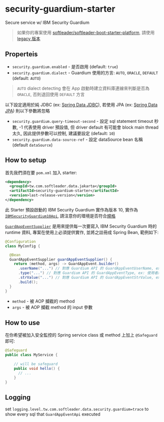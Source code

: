 # security-guardium-starter

Secure service w/ IBM Security Guardium

> 如果你的專案使用 [softleader/softleader-boot-starter-platform](https://github.com/softleader/softleader-boot-starter-platform), 請使用 [legacy 版本](https://github.com/softleader/security-guardium-starter/tree/legacy)

## Properteis

- `security.guardium.enabled` - 是否啟用 (default: `true`)
- `security.guardium.dialect` - Guardium 使用的方言: `AUTO`, `ORACLE`, `DEFAULT` (default: `AUTO`)

> `AUTO` dialect detecting 會在 App 啟動時建立資料庫連線來判斷是否為 `ORACLE`, 否則退回使用 `DEFAULT` 方言 

以下設定適用於純 JDBC (ex: [Spring Data JDBC](https://spring.io/projects/spring-data-jdbc)), 若使用 JPA (ex: [Spring Data JPA](https://spring.io/projects/spring-data-jpa)) 則以下參數將忽略

- `security.guardium.query-timeout-second` - 設定 sql statement timeout 秒數, -1 代表使用 driver 預設值, 但 driver default 有可能會 block main thread 太久, 因此提供參數可以控制, 建議要設定 (default: `10`)
- `security.guardium.data-source-ref` - 設定 dataSource bean 名稱 (default `dataSource`)

## How to setup

首先我們須在要 `pom.xml` 加入 starter:

```xml
<dependency>
  <groupId>tw.com.softleader.data.jakarta</groupId>
  <artifactId>security-guardium-starter</artifactId>
  <version>last-release-version</version>
</dependency>
```

此 Starter 預設啟動的 IBM Security Guardium 實作為版本 10, 實作為 [`IBMSecurityGuardium10Api`](src/main/java/tw/com/softleader/data/jakarta/security/guardium/IBMSecurityGuardium10Api.java), 請注意你的環境是否符合[規格](./docs)

[`GuardAppEventSupplier`](src/main/java/tw/com/softleader/data/jakarta/security/guardium/GuardAppEventSupplier.java) 是用來提供每一次要寫入 IBM Security Guardium 時的 runtime 資料, 專案在使用上必須提供實作, 並將之註冊成 Spring Bean, 範例如下:

```java
@Configuration
class MyConfig {

  @Bean
  GuardAppEventSupplier guardAppEventSupplier() {
    return (method, args) -> GuardAppEvent.builder()
      .userName("...") // 對應 Guardium API 的 GuardAppEventUserName, ex: 登入系統之使用者 帳號(ID)
      .type("...") // 對應 Guardium API 的 GuardAppEventType, ex: 使用者所使用的 應用系統名稱_模組功能名稱
      .strValue("...") // 對應 Guardium API 的 GuardAppEventStrValue, ex: 使用者 IP 位址
      .build();
  }
}
```

- `method` - 被 AOP 攔截的 method
- `args` - 被 AOP 攔截 method 的 input 參數

## How to use

在你希望被加入安全監控的 Spring service class 或 method 上加上 `@Safeguard` 即可:

```java
@Safeguard
public class MyService {
    
    // will be safeguard
    public void hello() {
      // ...
    }
}
``` 

## Logging

set `logging.level.tw.com.softleader.data.security.guardium=trace` to show every sql that `GuardAppEventApi` executed
